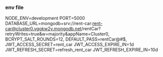 ### env file
NODE_ENV=development
PORT=5000
DATABASE_URL=mongodb+srv://rent-car:rent-car@cluster0.vgokw2y.mongodb.net/rentCar?retryWrites=true&w=majority&appName=Cluster0,
BCRYPT_SALT_ROUNDS=12,
DEFAULT_PASS=rentCar@#$,
JWT_ACCESS_SECRET=rent_car
JWT_ACCESS_EXPIRE_IN=1d
JWT_REFRESH_SECRET=refresh_rent_car
JWT_REFRESH_EXPIRE_IN=10d
